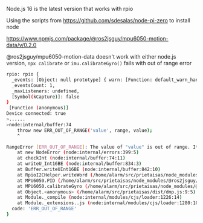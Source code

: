 Node.js 16 is the latest version that works with rpio

Using the scripts from https://github.com/sdesalas/node-pi-zero to install node

https://www.npmjs.com/package/@ros2jsguy/mpu6050-motion-data/v/0.2.0


@ros2jsguy/mpu6050-motion-data doesn't work with either node.js version, `npx calibrate` or `imu.calibrateGyro()` fails with out of range error
``` sh
rpio: rpio {
  _events: [Object: null prototype] { warn: [Function: default_warn_handler] },
  _eventsCount: 1,
  _maxListeners: undefined,
  [Symbol(kCapture)]: false
} 
 [Function (anonymous)]
Device connected: true
>......
>node:internal/buffer:74
    throw new ERR_OUT_OF_RANGE('value', range, value);
    ^

RangeError [ERR_OUT_OF_RANGE]: The value of "value" is out of range. It must be >= 0 and <= 65535. Received -32
    at new NodeError (node:internal/errors:399:5)
    at checkInt (node:internal/buffer:74:11)
    at writeU_Int16BE (node:internal/buffer:834:3)
    at Buffer.writeUInt16BE (node:internal/buffer:842:10)
    at RpioI2CHelper.writeWord (/home/alarm/src/prietaisas/node_modules/@ros2jsguy/mpu6050-motion-data/dist/rpio-i2c-helper.js:166:25)
    at MPU6050.PID (/home/alarm/src/prietaisas/node_modules/@ros2jsguy/mpu6050-motion-data/dist/mpu6050.js:1246:36)
    at MPU6050.calibrateGyro (/home/alarm/src/prietaisas/node_modules/@ros2jsguy/mpu6050-motion-data/dist/mpu6050.js:1182:14)
    at Object.<anonymous> (/home/alarm/src/prietaisas/dist/dmp.js:9:5)
    at Module._compile (node:internal/modules/cjs/loader:1226:14)
    at Module._extensions..js (node:internal/modules/cjs/loader:1280:10) {
  code: 'ERR_OUT_OF_RANGE'
}
```